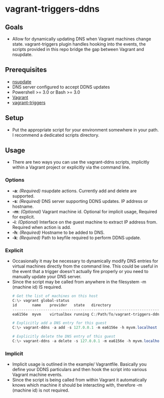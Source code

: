 # vagrant-triggers-ddns

## Goals
* Allow for dynamically updating DNS when Vagrant machines change state.
  vagrant-triggers plugin handles hooking into the events, the scripts 
  provided in this repo bridge the gap between Vagrant and nsupdate.

## Prerequisites 
* [nsupdate](http://linux.die.net/man/1/nsupdate)
* DNS server configured to accept DDNS updates
* Powershell >= 3.0 or Bash >= 3.0
* [Vagrant](https://www.vagrantup.com)
* [vagrant-triggers](https://github.com/emyl/vagrant-triggers)

## Setup
* Put the appropriate script for your environment somewhere in your path.  I recommend a dedicated scripts directory.

## Usage
* There are two ways you can use the vagrant-ddns scripts, implicitly within a Vagrant project or explicitly via the command line.

### Options
* **-a**: _(Required)_ nsupdate actions.  Currently add and delete are supported.
* **-s**: _(Required)_ DNS server supporting DDNS updates.  IP address or hostname.
* **-m**: _(Optional)_ Vagrant machine id.  Optional for implicit usage, Required for explicit.
* **-i**: _(Optional)_ Interface on the guest machine to extract IP address from.  Required when action is add.
* **-h**: _(Required)_ Hostname to be added to DNS.
* **-k**: _(Required)_ Path to keyfile required to perform DDNS update.

### Explicit
* Occasionally it may be necessary to dynamically modify DNS entries for virtual machines directly from the command line.  This could be useful in the event that a trigger doesn't actually fire properly or you need to manually update your DNS server.
* Since the script may be called from anywhere in the filesystem -m (machine id) IS required.
  ```powershell
  # Get the list of machines on this host
  C:\> vagrant global-status
  id       name    provider   state   directory
  -------------------------------------------------------------------------------------------------------
  ea6156e  myvm    virtualbox running C:/Path/To/vagrant-triggers-ddns/example
  
  # Explicitly add a DNS entry for this guest
  C:\> vagrant-ddns -a add -s 127.0.0.1 -m ea6156e -h myvm.localhost -i eth0 -k C:\Path\To\vagrant-triggers-ddns\example\Klocalhost.+157+11776.key

  # Explicitly delete the DNS entry of this guest
  C:\> vagrant-ddns -a delete -s 127.0.0.1 -m ea6156e -h myvm.localhost -k C:\Path\To\vagrant-triggers-ddns\example\Klocalhost.+157+11776.key
  ```

### Implicit
* Implicit usage is outlined in the example/ Vagrantfile.  Basically you define your DDNS particulars and then hook the script into various Vagrant machine events.
* Since the script is being called from within Vagrant it automatically knows which machine it should be interacting with, therefore -m (machine id) is not required.
